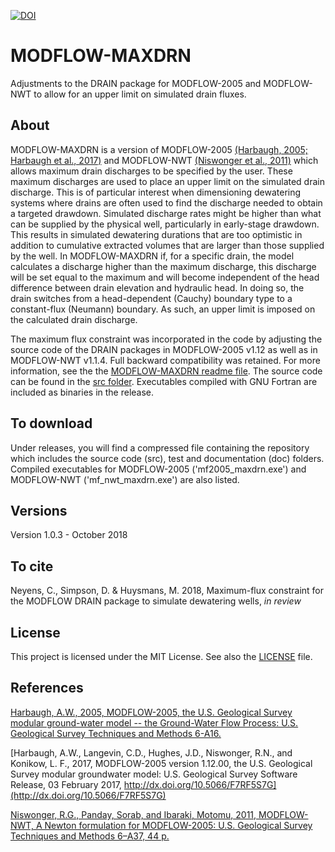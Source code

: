 [![DOI](https://zenodo.org/badge/DOI/10.5281/zenodo.1472241.svg)](https://doi.org/10.5281/zenodo.1472241)

# MODFLOW-MAXDRN
Adjustments to the DRAIN package for MODFLOW-2005 and MODFLOW-NWT to allow for an upper limit on simulated drain fluxes.

## About
MODFLOW-MAXDRN is a version of MODFLOW-2005 [(Harbaugh, 2005; Harbaugh et al., 2017)](https://water.usgs.gov/ogw/modflow/mf2005.html) and MODFLOW-NWT [(Niswonger et al., 2011)](https://water.usgs.gov/ogw/modflow-nwt/) which allows maximum drain discharges to be specified by the user. These maximum discharges are used to place an upper limit on the simulated drain discharge. This is of particular interest when dimensioning dewatering systems where drains are often used to find the discharge needed to obtain a targeted drawdown. Simulated discharge rates might be higher than what can be supplied by the physical well, particularly in early-stage drawdown. This results in simulated dewatering durations that are too optimistic in addition to cumulative extracted volumes that are larger than those supplied by the well. In MODFLOW-MAXDRN if, for a specific drain, the model calculates a discharge higher than the maximum discharge, this discharge will be set equal to the maximum and will become independent of the head difference between drain elevation and hydraulic head. In doing so, the drain switches from a head-dependent (Cauchy) boundary type to a constant-flux (Neumann) boundary. As such, an upper limit is imposed on the calculated drain discharge. 

The maximum flux constraint was incorporated in the code by adjusting the source code of the DRAIN packages in MODFLOW-2005 v1.12 as well as in MODFLOW-NWT v1.1.4. Full backward compatibility was retained. For more information, see the the [MODFLOW-MAXDRN readme file](./doc/mf_maxdrn_readme.txt). The source code can be found in the [src folder](./src). Executables compiled with GNU Fortran are included as binaries in the release.

## To download
Under releases, you will find a compressed file containing the repository which includes the source code (src), test and documentation (doc) folders. Compiled executables for MODFLOW-2005 ('mf2005_maxdrn.exe') and  
MODFLOW-NWT ('mf_nwt_maxdrn.exe') are also listed.

## Versions
Version 1.0.3 - October 2018

## To cite
Neyens, C., Simpson, D. & Huysmans, M. 2018, Maximum-flux constraint for the MODFLOW DRAIN package to simulate dewatering wells, *in review*

## License
This project is licensed under the MIT License. See also the [LICENSE](./LICENSE.md) file.

## References
[Harbaugh, A.W., 2005, MODFLOW-2005, the U.S. Geological Survey modular ground-water model -- the Ground-Water Flow Process: U.S. Geological Survey Techniques and Methods 6-A16.](https://pubs.usgs.gov/tm/2005/tm6A16/)

[Harbaugh, A.W., Langevin, C.D., Hughes, J.D., Niswonger, R.N., and Konikow, L. F., 2017, MODFLOW-2005 version 1.12.00, the U.S. Geological Survey modular groundwater model: U.S. Geological Survey Software Release, 03 February 2017, http://dx.doi.org/10.5066/F7RF5S7G](http://dx.doi.org/10.5066/F7RF5S7G)

[Niswonger, R.G., Panday, Sorab, and Ibaraki, Motomu, 2011, MODFLOW-NWT, A Newton formulation for MODFLOW-2005: U.S. Geological Survey Techniques and Methods 6–A37, 44 p.](https://pubs.usgs.gov/tm/tm6a37/)
